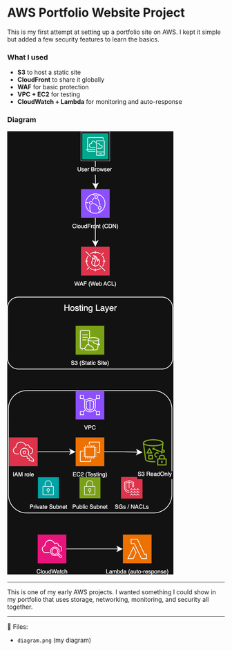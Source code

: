 # AWS Portfolio Website Project  

This is my first attempt at setting up a portfolio site on AWS.
I kept it simple but added a few security features to learn the basics.

### What I used
- **S3** to host a static site  
- **CloudFront** to share it globally  
- **WAF** for basic protection  
- **VPC + EC2** for testing  
- **CloudWatch + Lambda** for monitoring and auto-response  

### Diagram
![Architecture Diagram](diagram.png)

---

This is one of my early AWS projects. I wanted something I could show in my portfolio that uses storage, networking, monitoring, and security all together.  

---

📂 Files:  
- `diagram.png` (my diagram)  
